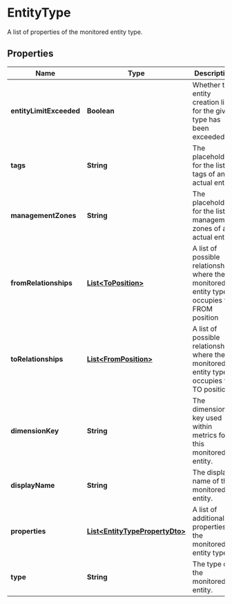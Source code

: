 

# EntityType

A list of properties of the monitored entity type.

## Properties

| Name | Type | Description | Notes |
|------------ | ------------- | ------------- | -------------|
|**entityLimitExceeded** | **Boolean** | Whether the entity creation limit for the given type has been exceeded |  [optional] |
|**tags** | **String** | The placeholder for the list of tags of an actual entity. |  [optional] |
|**managementZones** | **String** | The placeholder for the list of management zones of an actual entity. |  [optional] |
|**fromRelationships** | [**List&lt;ToPosition&gt;**](ToPosition.md) | A list of possible relationships where the monitored entity type occupies the FROM position |  [optional] |
|**toRelationships** | [**List&lt;FromPosition&gt;**](FromPosition.md) | A list of possible relationships where the monitored entity type occupies the TO position. |  [optional] |
|**dimensionKey** | **String** | The dimension key used within metrics for this monitored entity. |  [optional] |
|**displayName** | **String** | The display name of the monitored entity. |  [optional] |
|**properties** | [**List&lt;EntityTypePropertyDto&gt;**](EntityTypePropertyDto.md) | A list of additional properties of the monitored entity type. |  [optional] |
|**type** | **String** | The type of the monitored entity. |  [optional] |



